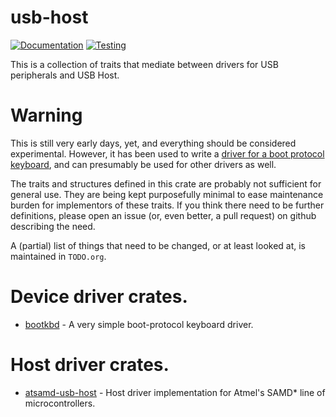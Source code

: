 # usb-host

[![Documentation](https://docs.rs/usb-host/badge.svg)](https://docs.rs/usb-host)
[![Testing](https://api.travis-ci.org/repos/bjc/usb-host.svg?branch=master)](https://travis-ci.org/bjc/usb-host)

This is a collection of traits that mediate between drivers for USB
peripherals and USB Host.

# Warning

This is still very early days, yet, and everything should be
considered experimental. However, it has been used to write a [driver
for a boot protocol keyboard](https://github.com/bjc/bootkbd), and can
presumably be used for other drivers as well.

The traits and structures defined in this crate are probably not
sufficient for general use. They are being kept purposefully minimal
to ease maintenance burden for implementors of these traits. If you
think there need to be further definitions, please open an issue (or,
even better, a pull request) on github describing the need.


A (partial) list of things that need to be changed, or at least looked
at, is maintained in `TODO.org`.

# Device driver crates.
  * [bootkbd](https://github.com/bjc/bootkbd) - A very simple
    boot-protocol keyboard driver.

# Host driver crates.
  * [atsamd-usb-host](https://github.com/bjc/atsamd-usb-host) - Host
    driver implementation for Atmel's SAMD* line of microcontrollers.
